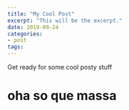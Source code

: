```yaml
---
title: "My Cool Post"
excerpt: "This will be the excerpt."
date: 2019-09-24
categories: 
- post
tags: 
---
```

Get ready for some cool posty stuff


# oha so que massa


<!----- Footnotes ----->

